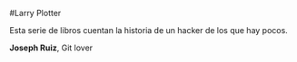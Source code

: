 #Larry Plotter

Esta serie de libros cuentan la historia de un hacker de los que hay pocos.

**Joseph Ruiz**, Git lover
